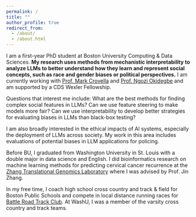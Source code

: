 ```yaml
---
permalink: /
title: ""
author_profile: true
redirect_from: 
  - /about/
  - /about.html
---
```


I am a first-year PhD student at Boston University Computing & Data Sciences. **My research uses methods from mechanistic interpretability to analyze LLMs to better understand how they learn and represent social concepts, such as race and gender biases or political perspectives.** I am currently working with [Prof. Mark Crovella](https://www.cs.bu.edu/fac/crovella/) and [Prof. Ngozi Okidegbe](https://www.bu.edu/cds-faculty/profile/okidegbe/) and am supported by a CDS Wexler Fellowship. 

Questions that interest me include: What are the best methods for finding complex social features in LLMs? Can we use feature steering to make models more fair? Can we use interpretability to develop better strategies for evaluating biases in LLMs than black-box testing? 

I am also broadly interested in the ethical impacts of AI systems, especially the deployment of LLMs across society. My work in this area includes evaluations of potential biases in LLM applications for policing. 

Before BU, I graduated from Washington University in St. Louis with a double major in data science and English. I did bioinformatics research on machine learning methods for predicting cervical cancer recurrence at the [Zhang Translational Genomics Laboratory](https://sites.wustl.edu/jinzhang/) where I was advised by Prof. Jin Zhang. 

In my free time, I coach high school cross country and track & field for Boston Public Schools and compete in local distance running races for [Battle Road Track Club](https://battleroadtc.org/). At WashU, I was a member of the varsity cross country and track teams. 
